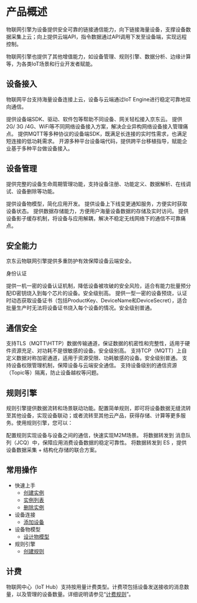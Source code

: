 # 产品概述

物联网引擎为设备提供安全可靠的链接通信能力，向下链接海量设备，支撑设备数据采集上云；向上提供云端API，指令数据通过API调用下发至设备端，实现远程控制。

物联网引擎也提供了其他增值能力，如设备管理、规则引擎、数据分析、边缘计算等，为各类IoT场景和行业开发者赋能。


## 设备接入

物联网平台支持海量设备连接上云，设备与云端通过IoT Engine进行稳定可靠地双向通信。

提供设备端SDK、驱动、软件包等帮助不同设备、网关轻松接入京东云。
提供2G/ 3G /4G、WiFi等不同网络设备接入方案，解决企业异构网络设备接入管理痛点。
提供MQTT等多种协议的设备端SDK，既满足长连接的实时性需求，也满足短连接的低功耗需求。
开源多种平台设备端代码，提供跨平台移植指导，赋能企业基于多种平台做设备接入。

## 设备管理

提供完整的设备生命周期管理功能，支持设备注册、功能定义、数据解析、在线调试、设备删除等功能。

提供设备物模型，简化应用开发。
提供设备上下线变更通知服务，方便实时获取设备状态。
提供数据存储能力，方便用户海量设备数据的存储及实时访问。
提供设备影子缓存机制，将设备与应用解耦，解决不稳定无线网络下的通信不可靠痛点。

## 安全能力

京东云物联网引擎提供多重防护有效保障设备云端安全。

身份认证

提供一机一密的设备认证机制，降低设备被攻破的安全风险，适合有能力批量预分配ID密钥烧入到每个芯片的设备。安全级别高。
提供一型一密的设备预烧，认证时动态获取设备证书（包括ProductKey、DeviceName和DeviceSecret），适合批量生产时无法将设备证书烧入每个设备的情况。安全级别普通。


## 通信安全

支持TLS（MQTT\HTTP）数据传输通道，保证数据的机密性和完整性，适用于硬件资源充足、对功耗不是很敏感的设备。安全级别高。
支持TCP（MQTT）上自定义数据对称加密通道，适用于资源受限、功耗敏感的设备。安全级别普通。
支持设备权限管理机制，保障设备与云端安全通信。
支持设备级别的通信资源（Topic等）隔离，防止设备越权等问题。

## 规则引擎

规则引擎提供数据流转和场景联动功能。配置简单规则，即可将设备数据无缝流转至其他设备，实现设备联动；或者流转至其他云产品，获得存储、计算等更多服务。使用规则引擎，您可以：

配置规则实现设备与设备之间的通信，快速实现M2M场景。
将数据转发到 消息队列（JCQ）中，保障应用消费设备数据的稳定可靠性。
将数据转发到 ES ，提供设备数据采集 + 结构化存储的联合方案。



## 常用操作

- 快速上手
	- [创建实例](../Getting-Started/Create-Instance.md)
	- [实例列表](../Getting-Started/List-Instance.md)
	- [删除实例](../Getting-Started/Delete-Instance.md)
- 设备连接
	- [添加设备](../Operation-Guide/Device-Registration/Add-Devices.md)
- 设备物模型
	- [设计物模型](../Best-Practices/Design-OM.md)
- 规则引擎
	- [创建规则](../Operation-Guide/Rule-Engine/Add-Rules.md)


## 计费
物联网中心（IoT Hub）支持按用量计费类型。计费项包括设备发送接收的消息数量，以及管理的设备数量。详细说明请参见“[计费规则](../Pricing/Billing-Rules.md)”。

